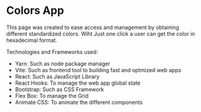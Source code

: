# Colors App

This page was created to ease access and management by obtaining different standardized colors. Wiht Just one click a user can get the color in hexadecimal format.

Technologies and Frameworks used:

- Yarn: Such as node package manager
- Vite: Such as frontend tool to building fast and optmized web apps
- React: Such as JavaScript Library
- React Hooks: To manage the web app global state
- Bootstrap: Such as CSS Framework
- Flex Box: To manage the Grid
- Animate CSS: To animate the different components


